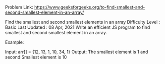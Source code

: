 
Problem Link: https://www.geeksforgeeks.org/to-find-smallest-and-second-smallest-element-in-an-array/

Find the smallest and second smallest elements in an array
Difficulty Level : Basic
Last Updated : 08 Apr, 2021
Write an efficient JS program to find smallest and second smallest element in an array.
 



Example: 
 

Input:  arr[] = {12, 13, 1, 10, 34, 1}
Output: The smallest element is 1 and 
        second Smallest element is 10
